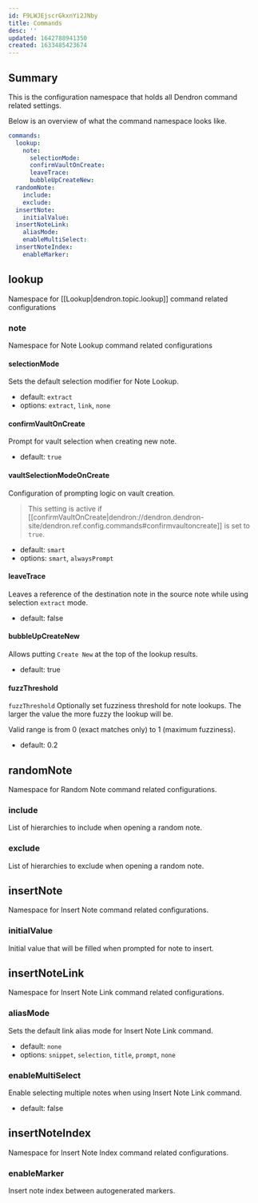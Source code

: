 ```yaml
---
id: F9LWJEjscrGkxnYi2JNby
title: Commands
desc: ''
updated: 1642788941350
created: 1633485423674
---
```


## Summary

This is the configuration namespace that holds all Dendron command related settings.

Below is an overview of what the command namespace looks like.

```yml
commands:
  lookup:
    note:
      selectionMode:
      confirmVaultOnCreate:
      leaveTrace:
      bubbleUpCreateNew:
  randomNote:
    include:
    exclude:
  insertNote:
    initialValue:
  insertNoteLink:
    aliasMode:
    enableMultiSelect:
  insertNoteIndex:
    enableMarker:
```

## lookup
Namespace for [[Lookup|dendron.topic.lookup]] command related configurations

### note
Namespace for Note Lookup command related configurations

#### selectionMode
Sets the default selection modifier for Note Lookup.

- default: `extract`
- options: `extract`, `link`, `none`

#### confirmVaultOnCreate
Prompt for vault selection when creating new note.

- default: `true`

#### vaultSelectionModeOnCreate

Configuration of prompting logic on vault creation.

> This setting is active if [[confirmVaultOnCreate|dendron://dendron.dendron-site/dendron.ref.config.commands#confirmvaultoncreate]] is set to `true`.

- default: `smart`
- options: `smart`, `alwaysPrompt`

#### leaveTrace
Leaves a reference of the destination note in the source note while using selection `extract` mode. 

- default: false

#### bubbleUpCreateNew
Allows putting `Create New` at the top of the lookup results.

- default: true 

#### fuzzThreshold
`fuzzThreshold` Optionally set fuzziness threshold for note lookups. The larger the value the more fuzzy the lookup will be.

Valid range is from 0 (exact matches only) to 1 (maximum fuzziness).

- default: 0.2

## randomNote
Namespace for Random Note command related configurations.

### include
List of hierarchies to include when opening a random note.

### exclude
List of hierarchies to exclude when opening a random note.

## insertNote
Namespace for Insert Note command related configurations.

### initialValue
Initial value that will be filled when prompted for note to insert.

## insertNoteLink
Namespace for Insert Note Link command related configurations.

### aliasMode
Sets the default link alias mode for Insert Note Link command.

- default: `none`
- options: `snippet`, `selection`, `title`, `prompt`, `none`

### enableMultiSelect
Enable selecting multiple notes when using Insert Note Link command.

- default: false

## insertNoteIndex
Namespace for Insert Note Index command related configurations.

### enableMarker
Insert note index between autogenerated markers.
